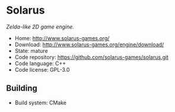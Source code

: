 # Solarus

_Zelda-like 2D game engine._

- Home: http://www.solarus-games.org/ 
- Download: http://www.solarus-games.org/engine/download/
- State: mature
- Code repository: https://github.com/solarus-games/solarus.git
- Code language: C++
- Code license: GPL-3.0

## Building

- Build system: CMake
